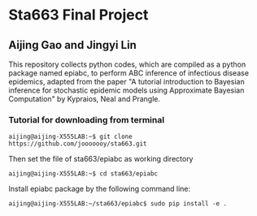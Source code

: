 # Sta663 Final Project
## Aijing Gao and Jingyi Lin
This repository collects python codes, which are compiled as a python package named epiabc, to perform ABC inference of infectious disease epidemics, adapted from the paper "A tutorial introduction to Bayesian inference for stochastic epidemic models using Approximate Bayesian Computation" by Kypraios, Neal and Prangle. 

### Tutorial for downloading from terminal

```console
aijing@aijing-X555LAB:~$ git clone https://github.com/jooooooy/sta663.git
```
Then set the file of sta663/epiabc as working directory
```console
aijing@aijing-X555LAB:~$ cd sta663/epiabc
```
Install epiabc package by the following command line:
```console
aijing@aijing-X555LAB:~/sta663/epiabc$ sudo pip install -e . 
```
